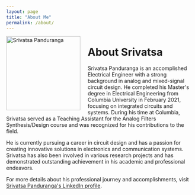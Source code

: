 ```yaml
---
layout: page
title: "About Me"
permalink: /about/
---
```


<img src="{{ '/assets/images/profile.jpg' | relative_url }}" alt="Srivatsa Panduranga" style="width:200px; float:left; margin-right:20px;"/>

# About Srivatsa

Srivatsa Panduranga is an accomplished Electrical Engineer with a strong background in analog and mixed-signal circuit design. He completed his Master's degree in Electrical Engineering from Columbia University in February 2021, focusing on integrated circuits and systems. During his time at Columbia, Srivatsa served as a Teaching Assistant for the Analog Filters Synthesis/Design course and was recognized for his contributions to the field.

He is currently pursuing a career in circuit design and has a passion for creating innovative solutions in electronics and communication systems. Srivatsa has also been involved in various research projects and has demonstrated outstanding achievement in his academic and professional endeavors.

For more details about his professional journey and accomplishments, visit [Srivatsa Panduranga's LinkedIn profile](https://www.linkedin.com/in/srivatsa-panduranga).
